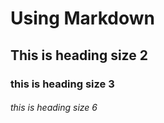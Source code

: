 # Using Markdown
## This is heading size 2
### this is heading size 3
###### this is heading size 6
